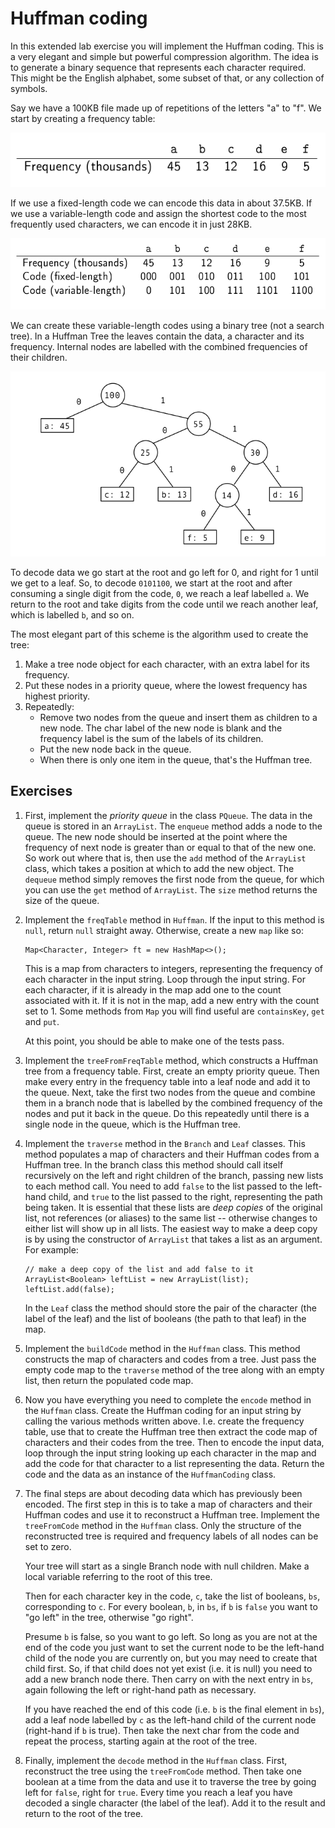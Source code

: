# Huffman coding

In this extended lab exercise you will implement the Huffman coding. This is a very elegant 
and simple but powerful compression algorithm. The idea is to generate a binary sequence that represents each character 
required. This might be the English alphabet, some subset of that, or any 
collection of symbols. 

Say we have a 100KB file made up of repetitions of the letters "a" to "f".
We start by creating a frequency table:

![Frequency table](etc/images/ftable.png)

If we use a fixed-length code we can encode this data in about
37.5KB. If we use a variable-length code and assign the shortest
code to the most frequently used characters, we can encode it in
just 28KB.

![Fixed and variable length codes](etc/images/codes.png)

We can create these variable-length codes using a binary tree (not
a search tree). In a Huffman Tree the leaves contain the data, a
character and its frequency. Internal nodes are labelled with the
combined frequencies of their children.

![Fixed and variable length codes](etc/images/htree.png)

To decode data we go start at the root and go left for 0, and right
for 1 until we get to a leaf. So, to decode `0101100`, we start at the root and
after consuming a single digit from the code, `0`, we reach a leaf labelled `a`. We return 
to the root and take digits from the code until we reach another leaf, which is labelled `b`,
and so on.

The most elegant part of this scheme is the algorithm used to create the tree:

1. Make a tree node object for each character, with an extra label
for its frequency.
2. Put these nodes in a priority queue, where the lowest
frequency has highest priority.
3. Repeatedly:
    - Remove two nodes from the queue and insert them as children
to a new node. The char label of the new node is blank and
the frequency label is the sum of the labels of its children.
    - Put the new node back in the queue.
    - When there is only one item in the queue, that's the Huffman
tree.

## Exercises

1. First, implement the *priority queue* in the class `PQueue`. The data in the queue is stored in an `ArrayList`. The 
`enqueue` method adds a node to the queue. The new node should be inserted at the point where the frequency of next node is
 greater than or equal to that of the new one. So work out where that is, then use the `add` method of the `ArrayList` class, 
 which takes a position at which to add the new object. The `dequeue` method simply removes the first node from the queue,
 for which you can use the `get` method of `ArrayList`. The `size` method returns
 the size of the queue.
 
 2. Implement the `freqTable` method in `Huffman`. If the input to this method is `null`, return `null` straight away.
 Otherwise, create a new `map` like so:
 
    ```
    Map<Character, Integer> ft = new HashMap<>();
    ``` 
    
    This is a map from characters to integers, representing the frequency of each character in the input string. 
    Loop through the input string. For each character, if it is already in the map add one to the count associated
    with it. If it is not in the map, add a new entry with the count set to 1. Some methods from `Map` you will find
    useful are `containsKey`, `get` and `put`.
    
    At this point, you should be able to make one of the tests pass.
    
 3. Implement the `treeFromFreqTable` method, which constructs a Huffman tree from a frequency table. First, create an 
 empty priority queue. Then make every entry in the frequency table into a leaf node and add it to the queue. Next, take 
 the first two nodes from the queue and combine them in a branch node that is labelled by the combined frequency of the 
 nodes and put it back in the queue. Do this repeatedly until there is a single node in the queue, which is the Huffman 
 tree.
 
 4. Implement the `traverse` method in the `Branch` and `Leaf` classes. This method populates a map of characters and 
 their Huffman codes from a Huffman tree. In the branch class this method should call itself recursively on the left and 
 right children of the branch, passing new lists to each method call. You need to add `false` to the list passed to the 
 left-hand child, and `true` to the list passed to the right, representing the path being taken. It is essential that these lists are *deep copies* of the original list,
 not references (or aliases) to the same list -- otherwise changes to either list will show up in all lists. The easiest way to make
 a deep copy is by using the constructor of `ArrayList` that takes a list as an argument. For example:
 
    ```
    // make a deep copy of the list and add false to it
    ArrayList<Boolean> leftList = new ArrayList(list);
    leftList.add(false);
    ```
 
     In the `Leaf` class the method should store the pair of the character (the label of the leaf) and the list of 
     booleans (the path to that leaf) in the map.
     
 5. Implement the `buildCode` method in the `Huffman` class. This method constructs the map of characters and codes 
 from a tree. Just pass the empty code map to the `traverse` method of the tree along with an empty list, then return 
 the populated code map. 
 
 6. Now you have everything you need to complete the `encode` method in the `Huffman` class. Create the Huffman coding 
 for an input string by calling the various methods written above. I.e. create the frequency table, use that to create 
 the Huffman tree then extract the code map of characters and their codes from the tree. Then to encode the input data, 
 loop through the input string looking up each character in the map and add the code for that character to a list representing the 
 data. Return the code and the data as an instance of the `HuffmanCoding` class.
 
 7. The final steps are about decoding data which has previously been encoded. The first step in this is to take a map
 of characters and their Huffman codes and use it to reconstruct a Huffman tree. Implement the `treeFromCode` method in
 the `Huffman` class. Only the structure of the reconstructed 
 tree is required and frequency labels of all nodes can be set to zero. 
 
     Your tree will start as a single Branch node with null children. Make a local 
     variable referring to the root of this tree.
                           
     Then for each character key in the code, `c`, take the list of booleans, `bs`, corresponding to `c`. For every 
     boolean, `b`, in `bs`, if `b` is `false` you want to "go 
     left" in the tree, otherwise "go right".
                           
     Presume `b` is false, so you want to go left. So long as you are not at the end of the code you just want 
     to set the 
     current node to be the left-hand child of the node you are currently on, but you may need
     to create that child first. So, if that child does not yet exist (i.e. 
     it is null) you need to add a new branch node there. Then carry on with the next entry in `bs`, again
     following the left or right-hand path as necessary.
                           
     If you have reached the end of this code (i.e. `b` is the final element in `bs`), add a leaf node labelled by `c` as 
     the left-hand child of the current node (right-hand if `b` is true). Then take the next char from the code and repeat 
     the process, starting again at the root of the tree.
     
 8. Finally, implement the `decode` method in the `Huffman` class. First, reconstruct the tree using the `treeFromCode`
 method. Then take one boolean at a time from the data and use it to traverse the tree by going left for `false`, right 
 for `true`. Every time you reach a leaf you have decoded a single character (the label of the leaf). Add it to the 
 result and return to the root of the tree.
